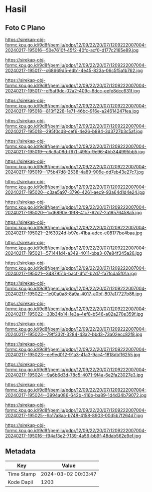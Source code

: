 # Hasil

## Foto C Plano

https://sirekap-obj-formc.kpu.go.id/9d8f/pemilu/pdpr/12/09/22/20/07/1209222007004-20240217-195016--50e7610f-45f2-40fc-acf0-d177c2185e89.jpg

https://sirekap-obj-formc.kpu.go.id/9d8f/pemilu/pdpr/12/09/22/20/07/1209222007004-20240217-195017--c68669d5-edb1-4e45-823a-06c5f5a1b762.jpg

https://sirekap-obj-formc.kpu.go.id/9d8f/pemilu/pdpr/12/09/22/20/07/1209222007004-20240217-195017--cf5af9dc-02a2-409c-8dcc-eefe8dcc631f.jpg

https://sirekap-obj-formc.kpu.go.id/9d8f/pemilu/pdpr/12/09/22/20/07/1209222007004-20240217-195018--813f1228-1e71-46bc-916e-a24614247fea.jpg

https://sirekap-obj-formc.kpu.go.id/9d8f/pemilu/pdpr/12/09/22/20/07/1209222007004-20240217-195018--295f0cd8-cef6-4e26-b894-3d3727b3c5af.jpg

https://sirekap-obj-formc.kpu.go.id/9d8f/pemilu/pdpr/12/09/22/20/07/1209222007004-20240217-195019--c6c9a08d-f67f-495b-9e96-4bb344995bb5.jpg

https://sirekap-obj-formc.kpu.go.id/9d8f/pemilu/pdpr/12/09/22/20/07/1209222007004-20240217-195019--175b47d8-2538-4a89-906e-dd7eb43e27c7.jpg

https://sirekap-obj-formc.kpu.go.id/9d8f/pemilu/pdpr/12/09/22/20/07/1209222007004-20240217-195020--c3ae5a97-3796-4261-aec9-93a64d1d4e24.jpg

https://sirekap-obj-formc.kpu.go.id/9d8f/pemilu/pdpr/12/09/22/20/07/1209222007004-20240217-195020--1cd6890e-19f8-41c7-92d7-2a19576458a5.jpg

https://sirekap-obj-formc.kpu.go.id/9d8f/pemilu/pdpr/12/09/22/20/07/1209222007004-20240217-195021--2f63024d-b97e-41ba-adce-e08177be4baa.jpg

https://sirekap-obj-formc.kpu.go.id/9d8f/pemilu/pdpr/12/09/22/20/07/1209222007004-20240217-195021--571441d4-a349-4011-bba3-07e84f345a26.jpg

https://sirekap-obj-formc.kpu.go.id/9d8f/pemilu/pdpr/12/09/22/20/07/1209222007004-20240217-195021--3487951b-bacf-4fcf-b2d7-fa7fcda5f01a.jpg

https://sirekap-obj-formc.kpu.go.id/9d8f/pemilu/pdpr/12/09/22/20/07/1209222007004-20240217-195022--1e00a0a8-8a9a-4017-a0bf-807a17727b86.jpg

https://sirekap-obj-formc.kpu.go.id/9d8f/pemilu/pdpr/12/09/22/20/07/1209222007004-20240217-195022--33b34b14-1e3a-4ef8-b546-a02a270e359f.jpg

https://sirekap-obj-formc.kpu.go.id/9d8f/pemilu/pdpr/12/09/22/20/07/1209222007004-20240217-195023--79ff332f-3284-43a2-bbd3-73a02ecc82f8.jpg

https://sirekap-obj-formc.kpu.go.id/9d8f/pemilu/pdpr/12/09/22/20/07/1209222007004-20240217-195023--ee9ed012-91a3-41a3-9ac4-1818dbff6255.jpg

https://sirekap-obj-formc.kpu.go.id/9d8f/pemilu/pdpr/12/09/22/20/07/1209222007004-20240217-195024--9a6b6d3d-78c5-4071-9f4a-6e2fa23027e3.jpg

https://sirekap-obj-formc.kpu.go.id/9d8f/pemilu/pdpr/12/09/22/20/07/1209222007004-20240217-195024--3994a086-642b-416b-ba89-1d4d34b79072.jpg

https://sirekap-obj-formc.kpu.go.id/9d8f/pemilu/pdpr/12/09/22/20/07/1209222007004-20240217-195025--9a17a8aa-b748-4158-8903-00d5b7f264d7.jpg

https://sirekap-obj-formc.kpu.go.id/9d8f/pemilu/pdpr/12/09/22/20/07/1209222007004-20240217-195016--f94af3e2-7139-4a56-bb9f-48dab562e9ef.jpg


## Metadata

| Key        | Value               |
| ---------- | ------------------- |
| Time Stamp | 2024-03-02 00:03:47 |
| Kode Dapil | 1203                |



